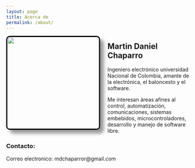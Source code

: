 ```yaml
---
layout: page
title: Acerca de
permalink: /about/
---
```

<style>
    #autor-img {
        border: 3px solid #000000;
        border-radius: 10px;
        box-shadow: #999 10px 10px 10px;
        float: left;
        margin-right: 20px;
        margin-bottom: 20px;
    }
</style>

<!--[Foto]({{site.baseurl}}/images/autor.png)-->
<img id="autor-img" src="{{site.baseurl}}/images/autor.png" width="250" align="center">
<h2>Martin Daniel Chaparro</h2>
Ingeniero electrónico universidad Nacional de Colombia, amante de la electrónica, el baloncesto y el software.

Me interesan áreas afines al control, automatización, comunicaciones, sistemas embebidos, microcontroladores, desarrollo y manejo de software libre.
<h3>Contacto:</h3>
Correo electronico: <span class="label label-info"> mdchaparror@gmail.com </span>
